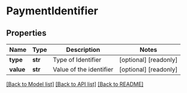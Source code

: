 # PaymentIdentifier


## Properties
Name | Type | Description | Notes
------------ | ------------- | ------------- | -------------
**type** | **str** | Type of Identifier | [optional] [readonly] 
**value** | **str** | Value of the identifier | [optional] [readonly] 

[[Back to Model list]](../README.md#documentation-for-models) [[Back to API list]](../README.md#documentation-for-api-endpoints) [[Back to README]](../README.md)


